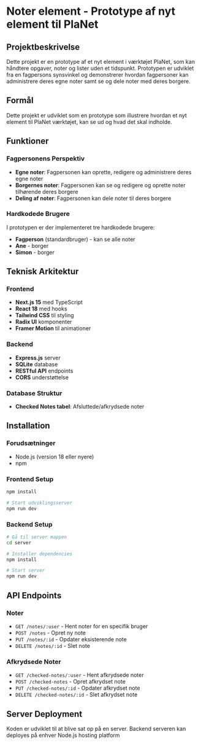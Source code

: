 # Noter element - Prototype af nyt element til PlaNet

## Projektbeskrivelse

Dette projekt er en prototype af et nyt element i værktøjet PlaNet, som kan håndtere opgaver, noter og lister uden et tidspunkt. Prototypen er udviklet fra en fagpersons synsvinkel og demonstrerer hvordan fagpersoner kan administrere deres egne noter samt se og dele noter med deres borgere.

## Formål

Dette projekt er udviklet som en prototype som illustrere hvordan et nyt element til PlaNet værktøjet, kan se ud og hvad det skal indholde.

## Funktioner

### Fagpersonens Perspektiv
- **Egne noter**: Fagpersonen kan oprette, redigere og administrere deres egne noter
- **Borgernes noter**: Fagpersonen kan se og redigere og oprette noter tilhørende deres borgere
- **Deling af noter**: Fagpersonen kan dele noter til deres borgere

### Hardkodede Brugere
I prototypen er der implementeret tre hardkodede brugere:
- **Fagperson** (standardbruger) - kan se alle noter
- **Ane** - borger
- **Simon** - borger


## Teknisk Arkitektur

### Frontend
- **Next.js 15** med TypeScript
- **React 18** med hooks
- **Tailwind CSS** til styling
- **Radix UI** komponenter
- **Framer Motion** til animationer

### Backend
- **Express.js** server
- **SQLite** database
- **RESTful API** endpoints
- **CORS** understøttelse

### Database Struktur
- **Checked Notes tabel**: Afsluttede/afkrydsede noter

## Installation

### Forudsætninger
- Node.js (version 18 eller nyere)
- npm

### Frontend Setup
```bash
npm install

# Start udviklingsserver
npm run dev
```

### Backend Setup
```bash
# Gå til server mappen
cd server

# Installer dependencies
npm install

# Start server
npm run dev
```
## API Endpoints

### Noter
- `GET /notes/:user` - Hent noter for en specifik bruger
- `POST /notes` - Opret ny note
- `PUT /notes/:id` - Opdater eksisterende note
- `DELETE /notes/:id` - Slet note

### Afkrydsede Noter
- `GET /checked-notes/:user` - Hent afkrydsede noter
- `POST /checked-notes` - Opret afkrydset note
- `PUT /checked-notes/:id` - Opdater afkrydset note
- `DELETE /checked-notes/:id` - Slet afkrydset note

## Server Deployment

Koden er udviklet til at blive sat op på en server. Backend serveren kan deployes på enhver Node.js hosting platform



